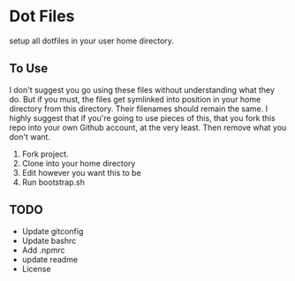 # Dot Files
setup all dotfiles in your user home directory.

## To Use
I don't suggest you go using these files without understanding what they do. But if you must, the files get symlinked into position in your home directory from this directory. Their filenames should remain the same. I highly suggest that if you're going to use pieces of this, that you fork this repo into your own Github account, at the very least. Then remove what you don't want.

1. Fork project.
2. Clone into your home directory
3. Edit however you want this to be
4. Run bootstrap.sh

## TODO
* Update gitconfig
* Update bashrc
* Add .npmrc
* update readme
* License
